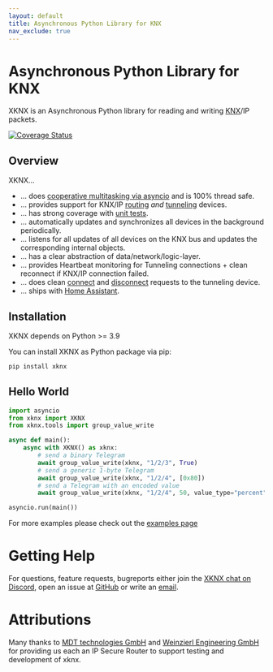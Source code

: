 ```yaml
---
layout: default
title: Asynchronous Python Library for KNX
nav_exclude: true
---
```


# [](#header-1)Asynchronous Python Library for KNX

XKNX is an Asynchronous Python library for reading and writing [KNX](<https://en.wikipedia.org/wiki/KNX_(standard)>)/IP packets.

[![Coverage Status](https://coveralls.io/repos/github/XKNX/xknx/badge.svg?branch=main)](https://coveralls.io/github/XKNX/xknx?branch=main)

## [](#header-2)Overview

XKNX...

- ... does [cooperative multitasking via asyncio](https://github.com/XKNX/xknx/blob/main/examples/example_light_state.py) and is 100% thread safe.
- ... provides support for KNX/IP [routing](https://github.com/XKNX/xknx/blob/main/xknx/io/routing.py) _and_ [tunneling](https://github.com/XKNX/xknx/blob/main/xknx/io/tunnel.py) devices.
- ... has strong coverage with [unit tests](https://github.com/XKNX/xknx/tree/main/test).
- ... automatically updates and synchronizes all devices in the background periodically.
- ... listens for all updates of all devices on the KNX bus and updates the corresponding internal objects.
- ... has a clear abstraction of data/network/logic-layer.
- ... provides Heartbeat monitoring for Tunneling connections + clean reconnect if KNX/IP connection failed.
- ... does clean [connect](https://github.com/XKNX/xknx/blob/main/xknx/io/connect.py) and [disconnect](https://github.com/XKNX/xknx/blob/main/xknx/io/disconnect.py) requests to the tunneling device.
- ... ships with [Home Assistant](https://home-assistant.io/).

## [](#header-2)Installation

XKNX depends on Python >= 3.9

You can install XKNX as Python package via pip:

```bash
pip install xknx
```

## [](#header-2)Hello World

```python
import asyncio
from xknx import XKNX
from xknx.tools import group_value_write

async def main():
    async with XKNX() as xknx:
        # send a binary Telegram
        await group_value_write(xknx, "1/2/3", True)
        # send a generic 1-byte Telegram
        await group_value_write(xknx, "1/2/4", [0x80])
        # send a Telegram with an encoded value
        await group_value_write(xknx, "1/2/4", 50, value_type="percent")

asyncio.run(main())
```

For more examples please check out the [examples page](https://github.com/XKNX/xknx/tree/main/examples)

# [](#header-1)Getting Help

For questions, feature requests, bugreports either join the [XKNX chat on Discord](https://discord.gg/EuAQDXU), open an issue at [GitHub](https://github.com/XKNX/xknx) or write an [email](mailto:xknx@xknx.io).

# [](#header-1)Attributions

Many thanks to [MDT technologies GmbH](https://www.mdt.de) and [Weinzierl Engineering GmbH](https://weinzierl.de) for providing us each an IP Secure Router to support testing and development of xknx.
